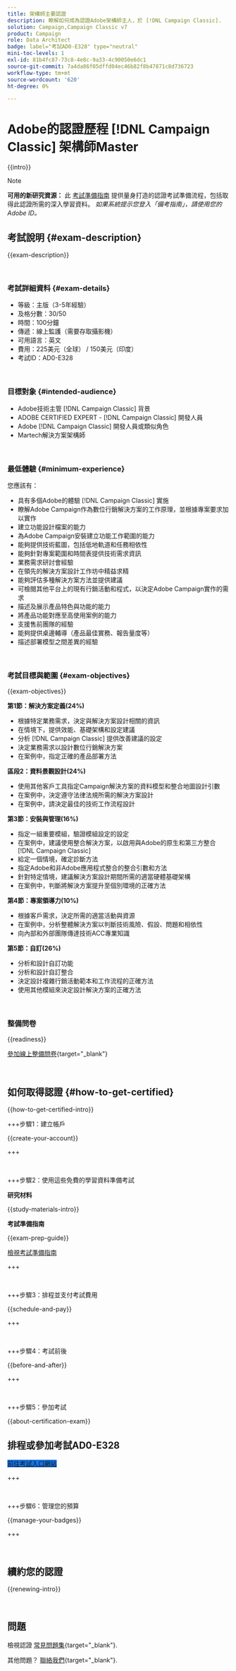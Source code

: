 ```yaml
---
title: 架構師主要認證
description: 瞭解如何成為認證Adobe架構師主人，於 [!DNL Campaign Classic].
solution: Campaign,Campaign Classic v7
product: Campaign
role: Data Architect
badge: label="考試AD0-E328" type="neutral"
mini-toc-levels: 1
exl-id: 81b4fc87-73c8-4e8c-9a33-4c90050e6dc1
source-git-commit: 7a4da86f05dffd04ec46b82f8b47871c8d736723
workflow-type: tm+mt
source-wordcount: '620'
ht-degree: 0%

---
```


# Adobe的認證歷程 [!DNL Campaign Classic] 架構師Master

{{intro}}

>[!NOTE]
>
>**可用的新研究資源：** 此 [考試準備指南](https://app.rockinfo.com/courses/playScorm/635) 提供量身打造的認證考試準備流程，包括取得此認證所需的深入學習資料。 _如果系統提示您登入「備考指南」，請使用您的Adobe ID。_

## 考試說明 {#exam-description}

{{exam-description}}

<br>

### 考試詳細資料 {#exam-details}

* 等級：主版（3-5年經驗）
* 及格分數：30/50
* 時間：100分鐘
* 傳遞：線上監護（需要存取攝影機）
* 可用語言：英文
* 費用：225美元（全球） / 150美元（印度）
* 考試ID：AD0-E328

<br>

### 目標對象 {#intended-audience}

* Adobe技術主管 [!DNL Campaign Classic] 背景
* ADOBE CERTIFIED EXPERT - [!DNL Campaign Classic] 開發人員
* Adobe [!DNL Campaign Classic] 開發人員或類似角色
* Martech解決方案架構師

<br>

### 最低體驗 {#minimum-experience}

您應該有：

* 具有多個Adobe的體驗 [!DNL Campaign Classic] 實施
* 瞭解Adobe Campaign作為數位行銷解決方案的工作原理，並根據專案要求加以實作
* 建立功能設計檔案的能力
* 為Adobe Campaign安裝建立功能工作範圍的能力
* 能夠提供技術藍圖，包括低地軌道和任務相依性
* 能夠針對專案範圍和時間表提供技術需求資訊
* 業務需求研討會經驗
* 在領先的解決方案設計工作坊中精益求精
* 能夠評估多種解決方案方法並提供建議
* 可檢閱其他平台上的現有行銷活動和程式，以決定Adobe Campaign實作的需求
* 描述及展示產品特色與功能的能力
* 將產品功能對應至高使用案例的能力
* 支援售前團隊的經驗
* 能夠提供桌邊輔導（產品最佳實務、報告量度等）
* 描述部署模型之間差異的經驗

<br>

### 考試目標與範圍 {#exam-objectives}

{{exam-objectives}}

**第1節：解決方案定義(24%)**

* 根據特定業務需求，決定與解決方案設計相關的資訊
* 在情境下，提供效能、基礎架構和設定建議
* 分析 [!DNL Campaign Classic] 提供改善建議的設定
* 決定業務需求以設計數位行銷解決方案
* 在案例中，指定正確的產品部署方法

**區段2：資料景觀設計(24%)**

* 使用其他客戶工具指定Campaign解決方案的資料模型和整合地圖設計引數
* 在案例中，決定遵守法律法規所需的解決方案設計
* 在案例中，請決定最佳的技術工作流程設計

**第3節：安裝與管理(16%)**

* 指定一組重要模組，驗證模組設定的設定
* 在案例中，建議使用整合解決方案，以啟用與Adobe的原生和第三方整合 [!DNL Campaign Classic]
* 給定一個情境，確定診斷方法
* 指定Adobe和非Adobe應用程式整合的整合引數和方法
* 針對特定情境，建議解決方案設計期間所需的適當硬體基礎架構
* 在案例中，判斷將解決方案提升至個別環境的正確方法

**第4節：專案領導力(10%)**

* 根據客戶需求，決定所需的適當活動與資源
* 在案例中，分析整體解決方案以判斷技術風險、假設、問題和相依性
* 向內部和外部團隊傳達技術ACC專業知識

**第5節：自訂(26%)**

* 分析和設計自訂功能
* 分析和設計自訂整合
* 決定設計複雜行銷活動範本和工作流程的正確方法
* 使用其他模組來決定設計解決方案的正確方法

<br>

### 整備問卷

{{readiness}}

[參加線上整備問卷](https://scorpion.caveon.com/launchpad/ad-q-e318-readiness-questionnaire-for-adobe-campaign-classic-architect-master-exam/ad-q-e318-readiness-questionnaire-for-adobe-campaign-classic-architect-master-exam){target="_blank"}

<br>

## 如何取得認證 {#how-to-get-certified}

{{how-to-get-certified-intro}}

+++步驟1：建立帳戶

{{create-your-account}}

+++

<br>

+++步驟2：使用這些免費的學習資料準備考試

**研究材料**

{{study-materials-intro}}

**考試準備指南**

{{exam-prep-guide}}

[檢視考試準備指南](https://app.rockinfo.com/courses/playScorm/635)

+++

<br>

+++步驟3：排程並支付考試費用

{{schedule-and-pay}}

+++

<br>

+++步驟4：考試前後

{{before-and-after}}

+++

<br>

+++步驟5：參加考試

{{about-certification-exam}}

## 排程或參加考試AD0-E328

<a href="https://www.certmetrics.com/adobe/candidate/examity_sso.aspx?eid=AD0-E328" target="_blank" class="spectrum-Button spectrum-Button--fill spectrum-Button--accent spectrum-Button--sizeM is-margin-bottom-big-big at-element-click-tracking" style="background-color:#1473E6">

<span class="spectrum-Button-label has-no-wrap">
   前往考試入口網站
</span>
</a>

+++

<br>

+++步驟6：管理您的預算

{{manage-your-badges}}

+++

<br>

## 續約您的認證

{{renewing-intro}}

<br>

## 問題

檢視認證 [常見問題集](https://experienceleague.adobe.com/docs/certification/certification/faq.html){target="_blank"}.

其他問題？ [聯絡我們](mailto:certif@adobe.com){target="_blank"}.


